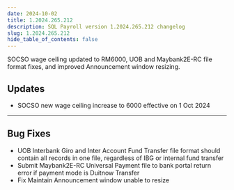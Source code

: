 ```yaml
---
date: 2024-10-02
title: 1.2024.265.212
description: SQL Payroll version 1.2024.265.212 changelog
slug: 1.2024.265.212
hide_table_of_contents: false
---
```


SOCSO wage ceiling updated to RM6000, UOB and Maybank2E-RC file format fixes, and improved Announcement window resizing.

<!-- truncate -->

## Updates

- SOCSO new wage ceiling increase to 6000 effective on 1 Oct 2024

---

## Bug Fixes

- UOB Interbank Giro and Inter Account Fund Transfer file format should contain all records in one file, regardless of IBG or internal fund transfer
- Submit Maybank2E-RC Universal Payment file to bank portal return error if payment mode is Duitnow Transfer
- Fix Maintain Announcement window unable to resize
